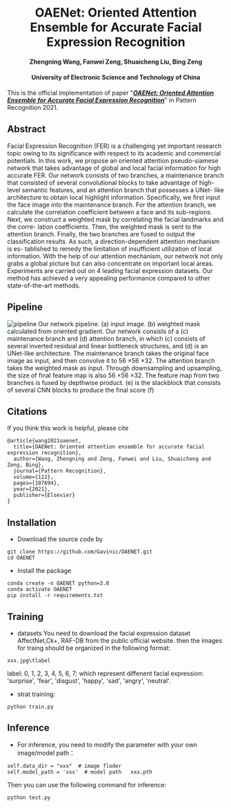 # <center> OAENet: Oriented Attention Ensemble for Accurate Facial Expression Recognition

<h4 align="center">Zhengning Wang, Fanwei Zeng, Shuaicheng Liu, Bing Zeng</h4>
<h4 align="center">University of Electronic Science and Technology of China</h4>

This is the official implementation of paper "[***OAENet: Oriented Attention Ensemble for Accurate Facial Expression Recognition***](https://www.sciencedirect.com/science/article/abs/pii/S0031320320304970)" in Pattern Recognition 2021.

## Abstract
Facial Expression Recognition (FER) is a challenging yet important research topic owing to its significance with respect to its academic and commercial potentials. In this work, we propose an oriented attention pseudo-siamese network that takes advantage of global and local facial information for high accurate FER. Our network consists of two branches, a maintenance branch that consisted of several convolutional blocks to take advantage of high-level semantic features, and an attention branch that possesses a UNet- like architecture to obtain local highlight information. Specifically, we first input the face image into the maintenance branch. For the attention branch, we calculate the correlation coefficient between a face and its sub-regions. Next, we construct a weighted mask by correlating the facial landmarks and the corre- lation coefficients. Then, the weighted mask is sent to the attention branch. Finally, the two branches are fused to output the classification results. As such, a direction-dependent attention mechanism is es- tablished to remedy the limitation of insufficient utilization of local information. With the help of our attention mechanism, our network not only grabs a global picture but can also concentrate on important local areas. Experiments are carried out on 4 leading facial expression datasets. Our method has achieved a very appealing performance compared to other state-of-the-art methods.


## Pipeline
![pipeline](https://user-images.githubusercontent.com/1344482/181180943-f48794d7-c499-4919-8f8a-e53eecf3659d.JPG)
Our network pipeline. (a) input image. (b) weighted mask calculated from oriented gradient. Our network consists of a (c) maintenance branch and (d) attention branch, in which (c) consists of several inverted residual and linear bottleneck structures, and (d) is an UNet-like architecture. The maintenance branch takes the original face image as input, and then convolve it to 56 ×56 ×32. The attention branch takes the weighted mask as input. Through downsampling and upsampling, the size of final feature map is also 56 ×56 ×32. The feature map from two branches is fused by depthwise product. (e) is the stackblock that consists of several CNN blocks to produce the final score (f)


## Citations
If you think this work is helpful, please cite

```
@article{wang2021oaenet,
  title={OAENet: Oriented attention ensemble for accurate facial expression recognition},
  author={Wang, Zhengning and Zeng, Fanwei and Liu, Shuaicheng and Zeng, Bing},
  journal={Pattern Recognition},
  volume={112},
  pages={107694},
  year={2021},
  publisher={Elsevier}
}
```

## Installation
* Download the source code by
```
git clone https://github.com/Gavinic/OAENET.git
cd OAENET
```

* Install the package
```
conda create -n OAENET python=3.8
conda activate OAENET
pip install -r requirements.txt
```
## Training
  * datasets 
  You need to download the facial expression dataset AffectNet,Ck+, RAF-DB from the public official website. then the images for traing should be organized   in the following format:
  ```
  xxx.jpg\tlabel
  ```
  label: 0, 1, 2, 3, 4, 5, 6, 7; which represent diffenent facial expression: 'surprise', 'fear', 'disgust', 'happy', 'sad', 'angry', 'neutral'.
  * strat training:
  ```
  python train.py
  ```
 
 ## Inference
  * For inference, you need to modify the parameter with your own image/model path：
   ```
  self.data_dir = "xxx"  # image floder
  self.model_path = 'xxx'  # model path   xxx.pth

  ```
  Then you can use the following command for inference:
   ```
  python test.py
  ```
